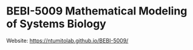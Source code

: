 # BEBI-5009 Mathematical Modeling of Systems Biology

Website: <https://ntumitolab.github.io/BEBI-5009/>
